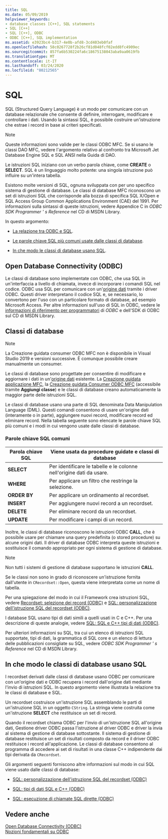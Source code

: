 ```yaml
---
title: SQL
ms.date: 05/09/2019
helpviewer_keywords:
- database classes [C++], SQL statements
- SQL [C++]
- SQL [C++], ODBC
- ODBC [C++], SQL implementation
ms.assetid: e3923bc4-b317-4e0b-afd8-3cd403eb0faf
ms.openlocfilehash: 58c0267728f2b26cf81d048fcf02edd8fc4909ec
ms.sourcegitcommit: 857fa6b530224fa6c18675138043aba9aa0619fb
ms.translationtype: MT
ms.contentlocale: it-IT
ms.lasthandoff: 03/24/2020
ms.locfileid: "80212565"
---
```

# <a name="sql"></a>SQL

SQL (Structured Query Language) è un modo per comunicare con un database relazionale che consente di definire, interrogare, modificare e controllare i dati. Usando la sintassi SQL, è possibile costruire un'istruzione che estrae i record in base ai criteri specificati.

> [!NOTE]
>  Queste informazioni sono valide per le classi ODBC MFC. Se si usano le classi DAO MFC, vedere l'argomento relativo al confronto tra Microsoft Jet Database Engine SQL e SQL ANSI nella Guida di DAO.

Le istruzioni SQL iniziano con un verbo parola chiave, come **CREATE** o **SELECT**. SQL è un linguaggio molto potente: una singola istruzione può influire su un'intera tabella.

Esistono molte versioni di SQL, ognuna sviluppata con per uno specifico sistema di gestione di database. Le classi di database MFC riconoscono un set di istruzioni SQL che corrisponde alla bozza di specifica SQL X/Open e SQL Access Group Common Applications Environment (CAE) del 1991. Per informazioni sulla sintassi di queste istruzioni, vedere Appendice C in *ODBC SDK* *Programmer ' s Reference* nel CD di MSDN Library.

In questo argomento:

- [La relazione tra ODBC e SQL](#_core_open_database_connectivity_.28.odbc.29).

- [Le parole chiave SQL più comuni usate dalle classi di database](#_core_the_database_classes).

- [In che modo le classi di database usano SQL](#_core_how_the_database_classes_use_sql).

##  <a name="open-database-connectivity-odbc"></a><a name="_core_open_database_connectivity_.28.odbc.29"></a> Open Database Connectivity (ODBC)

Le classi di database sono implementate con ODBC, che usa SQL in un'interfaccia a livello di chiamata, invece di incorporare i comandi SQL nel codice. ODBC usa SQL per comunicare con un'[origine dati](../../data/odbc/data-source-odbc.md) tramite i driver ODBC. Questi driver interpretano il codice SQL e, se necessario, lo convertono per l'uso con un particolare formato di database, ad esempio Microsoft Access. Per altre informazioni sull'uso di SQL in ODBC, vedere le [informazioni di riferimento per programmatori](../../data/odbc/odbc-basics.md) di *ODBC* e dell'SDK di ODBC sul CD di MSDN Library.

##  <a name="database-classes"></a><a name="_core_the_database_classes"></a> Classi di database

> [!NOTE]
> La Creazione guidata consumer ODBC MFC non è disponibile in Visual Studio 2019 e versioni successive. È comunque possibile creare manualmente un consumer.

Le classi di database sono progettate per consentire di modificare e aggiornare i dati in un'[origine dati](../../data/odbc/data-source-odbc.md) esistente. La [Creazione guidata applicazione MFC](../../mfc/reference/database-support-mfc-application-wizard.md), la [Creazione guidata Consumer ODBC MFC](../../mfc/reference/adding-an-mfc-odbc-consumer.md) (accessibile tramite **Aggiungi classe**) e le classi di database creano automaticamente la maggior parte delle istruzioni SQL.

Le classi di database usano una parte di SQL denominata Data Manipulation Language (DML). Questi comandi consentono di usare un'origine dati (interamente o in parte), aggiungere nuovi record, modificare record ed eliminare record. Nella tabella seguente sono elencate le parole chiave SQL più comuni e i modi in cui vengono usate dalle classi di database.

### <a name="some-common-sql-keywords"></a>Parole chiave SQL comuni

|Parola chiave SQL|Viene usata da procedure guidate e classi di database|
|-----------------|---------------------------------------------|
|**SELECT**|Per identificare le tabelle e le colonne nell'origine dati da usare.|
|**WHERE**|Per applicare un filtro che restringe la selezione.|
|**ORDER BY**|Per applicare un ordinamento al recordset.|
|**INSERT**|Per aggiungere nuovi record a un recordset.|
|**DELETE**|Per eliminare record da un recordset.|
|**UPDATE**|Per modificare i campi di un record.|

Inoltre, le classi di database riconoscono le istruzioni ODBC **CALL**, che è possibile usare per chiamare una query predefinita (o stored procedure) su alcune origini dati. Il driver di database ODBC interpreta queste istruzioni e sostituisce il comando appropriato per ogni sistema di gestione di database.

> [!NOTE]
>  Non tutti i sistemi di gestione di database supportano le istruzioni **CALL**.

Se le classi non sono in grado di riconoscere un'istruzione fornita dall'utente in `CRecordset::Open`, questa viene interpretata come un nome di tabella.

Per una spiegazione del modo in cui il Framework crea istruzioni SQL, vedere [Recordset: selezione dei record (ODBC)](../../data/odbc/recordset-how-recordsets-select-records-odbc.md) e [SQL: personalizzazione dell'istruzione SQL del recordset (ODBC)](../../data/odbc/sql-customizing-your-recordsets-sql-statement-odbc.md).

I database SQL usano tipi di dati simili a quelli usati in C e C++. Per una descrizione di queste analogie, vedere [SQL: SQL e C++ tipi di dati (ODBC)](../../data/odbc/sql-sql-and-cpp-data-types-odbc.md).

Per ulteriori informazioni su SQL, tra cui un elenco di istruzioni SQL supportate, tipi di dati, la grammatica di SQL core e un elenco di lettura delle pubblicazioni consigliate su SQL, vedere *ODBC SDK* *Programmer ' s Reference* nel CD di MSDN Library.

##  <a name="how-the-database-classes-use-sql"></a><a name="_core_how_the_database_classes_use_sql"></a> In che modo le classi di database usano SQL

I recordset derivati dalle classi di database usano ODBC per comunicare con un'origine dati e ODBC recupera i record dall'origine dati mediante l'invio di istruzioni SQL. In questo argomento viene illustrata la relazione tra le classi di database e SQL.

Un recordset costruisce un'istruzione SQL assemblando le parti di un'istruzione SQL in un oggetto `CString`. La stringa viene costruita come un'istruzione **SELECT** che restituisce un set di record.

Quando il recordset chiama ODBC per l'invio di un'istruzione SQL all'origine dati, Gestione driver ODBC passa l'istruzione al driver ODBC e driver la invia al sistema di gestione di database sottostante. Il sistema di gestione di database restituisce un set di risultati composto da record e il driver ODBC restituisce i record all'applicazione. Le classi di database consentono al programma di accedere ai set di risultati in una classe C++ indipendente dai tipi derivata da `CRecordset`.

Gli argomenti seguenti forniscono altre informazioni sul modo in cui SQL viene usato dalle classi di database:

- [SQL: personalizzazione dell'istruzione SQL del recordset (ODBC)](../../data/odbc/sql-customizing-your-recordsets-sql-statement-odbc.md)

- [SQL: tipi di dati SQL e C++ (ODBC)](../../data/odbc/sql-sql-and-cpp-data-types-odbc.md)

- [SQL: esecuzione di chiamate SQL dirette (ODBC)](../../data/odbc/sql-making-direct-sql-calls-odbc.md)

## <a name="see-also"></a>Vedere anche

[Open Database Connectivity (ODBC)](../../data/odbc/open-database-connectivity-odbc.md)<br/>
[Nozioni fondamentali su ODBC](../../data/odbc/odbc-basics.md)
